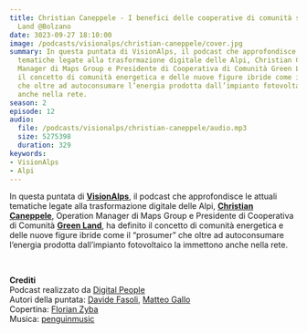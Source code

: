 ```yaml
---
title: Christian Caneppele - I benefici delle cooperative di comunità secondo Green
  Land @Bolzano
date: 3023-09-27 18:10:00
image: /podcasts/visionalps/christian-caneppele/cover.jpg
summary: In questa puntata di VisionAlps, il podcast che approfondisce le attuali
  tematiche legate alla trasformazione digitale delle Alpi, Christian Caneppele, Operation
  Manager di Maps Group e Presidente di Cooperativa di Comunità Green Land, ha definito
  il concetto di comunità energetica e delle nuove figure ibride come il “prosumer”
  che oltre ad autoconsumare l’energia prodotta dall’impianto fotovoltaico la immettono
  anche nella rete.
season: 2
episode: 12
audio:
  file: /podcasts/visionalps/christian-caneppele/audio.mp3
  size: 5275398
  duration: 329
keywords:
- VisionAlps
- Alpi
---
```


In questa puntata di **[VisionAlps](https://www.visionalps.com/)**, il podcast che approfondisce le attuali tematiche legate alla trasformazione digitale delle Alpi, **[Christian Caneppele](https://www.linkedin.com/in/christian-caneppele-740a2886/)**, Operation Manager di Maps Group e Presidente di Cooperativa di Comunità **[Green Land](https://mapsgroup.it/green-land-comunita-energetica-in-trentino-si-avvarra-della-soluzione-rose/)**, ha definito il concetto di comunità energetica e delle nuove figure ibride come il “prosumer” che oltre ad autoconsumare l’energia prodotta dall’impianto fotovoltaico la immettono anche nella rete.

<br>

**Crediti**<br>
Podcast realizzato da [Digital People](https://w3id.org/digitalpeople)<br>
Autori della puntata: [Davide Fasoli](https://www.linkedin.com/in/davide-fasoli-2b3246179/), [Matteo Gallo](https://www.linkedin.com/in/matteo-gallo-4a5ab31a8/)<br>
Copertina: [Florian Zyba](https://www.linkedin.com/in/florian-zyba/)<br>
Musica: [penguinmusic](https://pixabay.com/users/penguinmusic-24940186/)